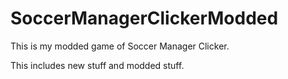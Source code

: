 # SoccerManagerClickerModded
This is my modded game of Soccer Manager Clicker.

This includes new stuff and modded stuff.
